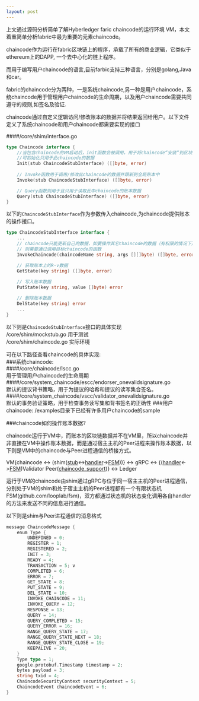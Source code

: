 ```yaml
---
layout: post
---
```


上文通过源码分析简单了解Hyberledger faric chaincode的运行环境 VM，本文着重简单分析fabric中最为重要的元素chaincode。

chaincode作为运行在fabric区块链上的程序，承载了所有的商业逻辑，它类似于ethereum上的DAPP, 一个去中心化的链上程序。  

而用于编写用户chaincode的语言,目前farbic支持三种语言，分别是golang,Java和car。

fabric的chaincode分为两种，一是系统chaincode,另一种是用户chaincode，系统chaincode用于管理用户chaincode的生命周期，以及用户chaincode需要共同遵守的规则,如签名及验证. 

<!--more-->
chaincode通过自定义逻辑访问/修改账本的数据并将结果返回给用户。以下文件定义了系统chaincode和用户chaincode都需要实现的接口

####/core/shim/interface.go  
```go
type Chaincode interface {
    //当包含chaincode的VM启动后，init函数会被调用，用于将chaincode“安装“到区块链上，  
    //可初始化只用于此chaincode的数据
	Init(stub ChaincodeStubInterface) ([]byte, error)
    
	// Invoke函数用于调用/修改此chaincode的数据并跟新到全局账本中
	Invoke(stub ChaincodeStubInterface) ([]byte, error)

	// Query函数则用于且只用于读取此中chaincode的账本数据
	Query(stub ChaincodeStubInterface) ([]byte, error)
}
```
以下的`ChaincodeStubInterface`作为参数传入chaincode,为chaincode提供账本的操作接口。  
```go
type ChaincodeStubInterface interface {  
    ...
	// chaincode只能更新自己的数据，如要操作其它chaincode的数据（有权限的情况下），  
    // 则需要通过调用目标chaincode的函数
	InvokeChaincode(chaincodeName string, args [][]byte) ([]byte, error)

	// 获取账本上的k-v数据
	GetState(key string) ([]byte, error)
    
	// 写入账本数据
	PutState(key string, value []byte) error

	// 删除账本数据
	DelState(key string) error
    ...
}
```
以下则是`ChaincodeStubInterface`接口的具体实现  
/core/shim/mockstub.go     用于测试  
/core/shim/chaincode.go    实际环境  

可在以下路径查看chaincode的具体实现:  
###系统chaincode:  
####/core/chaincode/lscc.go  
用于管理用户chaincode的生命周期
####/core/system_chaincode/escc/endorser_onevalidsignature.go  
默认的提议背书策略，用于为提议的哈希和提议的读写集合签名。
####/core/system_chaincode/vscc/validator_onevalidsignature.go  
默认的事务验证策略，用于检查事务读写集和背书签名的正确性
###用户chaincode:
/examples目录下已经有许多用户chaincode的sample  

###chaincode如何操作账本数据?

chaincode运行于VM中，而账本的区块链数据并不在VM里，所以chaincode并非直接在VM中操作账本数据，而是通过宿主主机的Peer进程来操作账本数据，以下则是VM中的chaincode与Peer进程通信的桥接方式。

VM{chaincode <-> (shim([stub](https://github.com/hyperledger/fabric/blob/master/core/chaincode/shim/chaincode.go)<->[handler](https://github.com/hyperledger/fabric/blob/master/core/chaincode/shim/handler.go)->[FSM](https://github.com/hyperledger/fabric/blob/master/core/chaincode/shim/handler.go#L152-L181)))} <-> gRPC <-> {([handler](https://github.com/hyperledger/fabric/blob/master/core/chaincode/handler.go)<->[FSM](https://github.com/hyperledger/fabric/blob/master/core/chaincode/handler.go#L390-L450))Validator Peer([chaincode_support](https://github.com/hyperledger/fabric/blob/master/core/chaincode/chaincode_support.go))} <-> Ledger

运行于VM的chaincode由shim通过gRPC与位于同一宿主主机的Peer进程通信，分别处于VM的shim和处于宿主主机的Peer进程都有一个有限状态机FSM(github.com/looplab/fsm)，双方都通过状态机的状态变化调用各自handler的方法来发送不同的信息进行通信。

以下则是shim与Peer进程通信的消息格式
```go
message ChaincodeMessage {
    enum Type {
        UNDEFINED = 0;
        REGISTER = 1;
        REGISTERED = 2;
        INIT = 3;
        READY = 4;
        TRANSACTION = 5; v
        COMPLETED = 6;
        ERROR = 7;
        GET_STATE = 8;
        PUT_STATE = 9;
        DEL_STATE = 10;
        INVOKE_CHAINCODE = 11;
        INVOKE_QUERY = 12;
        RESPONSE = 13;
        QUERY = 14;
        QUERY_COMPLETED = 15;
        QUERY_ERROR = 16;
        RANGE_QUERY_STATE = 17;
        RANGE_QUERY_STATE_NEXT = 18;
        RANGE_QUERY_STATE_CLOSE = 19;
        KEEPALIVE = 20;
    }
    Type type = 1;
    google.protobuf.Timestamp timestamp = 2;
    bytes payload = 3;
    string txid = 4;
    ChaincodeSecurityContext securityContext = 5;
    ChaincodeEvent chaincodeEvent = 6;
}
```
